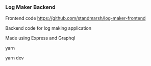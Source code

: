 ### Log Maker Backend

Frontend code
https://github.com/standmarsh/log-maker-frontend

Backend code for log making application

Made using Express and Graphql

yarn

yarn dev
